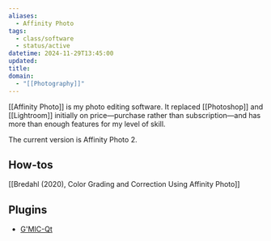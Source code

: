 ```yaml
---
aliases:
  - Affinity Photo
tags:
  - class/software
  - status/active
datetime: 2024-11-29T13:45:00
updated: 
title: 
domain:
  - "[[Photography]]"
---
```

[[Affinity Photo]] is my photo editing software. It replaced [[Photoshop]] and [[Lightroom]] initially on price—purchase rather than subscription—and has more than enough features for my level of skill.

The current version is Affinity Photo 2.

## How-tos
[[Bredahl (2020), Color Grading and Correction Using Affinity Photo]]


## Plugins
- [G'MIC-Qt](https://gmic.eu)
